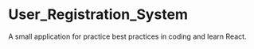 # User_Registration_System

A small application for practice best practices in coding and learn React.